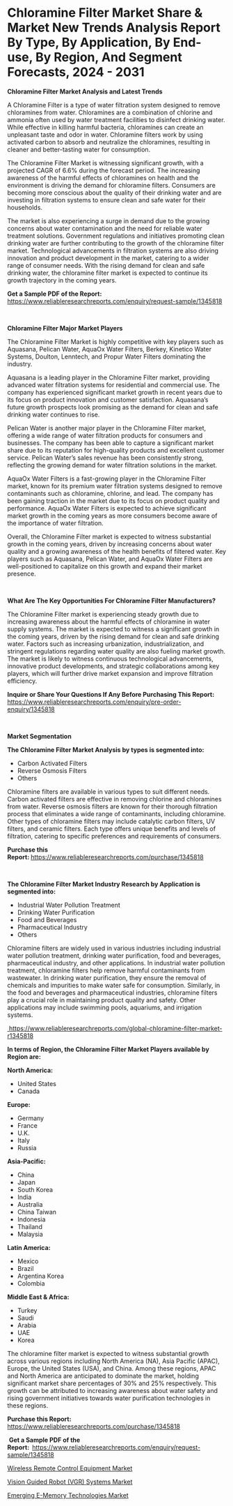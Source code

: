 <p><h1>Chloramine Filter Market Share & Market New Trends Analysis Report By Type, By Application, By End-use, By Region, And Segment Forecasts, 2024 - 2031</h1></p><p><strong>Chloramine Filter Market Analysis and Latest Trends</strong></p>
<p><p>A Chloramine Filter is a type of water filtration system designed to remove chloramines from water. Chloramines are a combination of chlorine and ammonia often used by water treatment facilities to disinfect drinking water. While effective in killing harmful bacteria, chloramines can create an unpleasant taste and odor in water. Chloramine filters work by using activated carbon to absorb and neutralize the chloramines, resulting in cleaner and better-tasting water for consumption.</p><p>The Chloramine Filter Market is witnessing significant growth, with a projected CAGR of 6.6% during the forecast period. The increasing awareness of the harmful effects of chloramines on health and the environment is driving the demand for chloramine filters. Consumers are becoming more conscious about the quality of their drinking water and are investing in filtration systems to ensure clean and safe water for their households.</p><p>The market is also experiencing a surge in demand due to the growing concerns about water contamination and the need for reliable water treatment solutions. Government regulations and initiatives promoting clean drinking water are further contributing to the growth of the chloramine filter market. Technological advancements in filtration systems are also driving innovation and product development in the market, catering to a wider range of consumer needs. With the rising demand for clean and safe drinking water, the chloramine filter market is expected to continue its growth trajectory in the coming years.</p></p>
<p><strong>Get a Sample PDF of the Report:&nbsp;</strong> <a href="https://www.reliableresearchreports.com/enquiry/request-sample/1345818">https://www.reliableresearchreports.com/enquiry/request-sample/1345818</a></p>
<p>&nbsp;</p>
<p><strong>Chloramine Filter Major Market Players</strong></p>
<p><p>The Chloramine Filter Market is highly competitive with key players such as Aquasana, Pelican Water, AquaOx Water Filters, Berkey, Kinetico Water Systems, Doulton, Lenntech, and Propur Water Filters dominating the industry.</p><p>Aquasana is a leading player in the Chloramine Filter market, providing advanced water filtration systems for residential and commercial use. The company has experienced significant market growth in recent years due to its focus on product innovation and customer satisfaction. Aquasana’s future growth prospects look promising as the demand for clean and safe drinking water continues to rise.</p><p>Pelican Water is another major player in the Chloramine Filter market, offering a wide range of water filtration products for consumers and businesses. The company has been able to capture a significant market share due to its reputation for high-quality products and excellent customer service. Pelican Water’s sales revenue has been consistently strong, reflecting the growing demand for water filtration solutions in the market.</p><p>AquaOx Water Filters is a fast-growing player in the Chloramine Filter market, known for its premium water filtration systems designed to remove contaminants such as chloramine, chlorine, and lead. The company has been gaining traction in the market due to its focus on product quality and performance. AquaOx Water Filters is expected to achieve significant market growth in the coming years as more consumers become aware of the importance of water filtration.</p><p>Overall, the Chloramine Filter market is expected to witness substantial growth in the coming years, driven by increasing concerns about water quality and a growing awareness of the health benefits of filtered water. Key players such as Aquasana, Pelican Water, and AquaOx Water Filters are well-positioned to capitalize on this growth and expand their market presence.</p></p>
<p>&nbsp;</p>
<p><strong>What Are The Key Opportunities For Chloramine Filter Manufacturers?</strong></p>
<p><p>The Chloramine Filter market is experiencing steady growth due to increasing awareness about the harmful effects of chloramine in water supply systems. The market is expected to witness a significant growth in the coming years, driven by the rising demand for clean and safe drinking water. Factors such as increasing urbanization, industrialization, and stringent regulations regarding water quality are also fueling market growth. The market is likely to witness continuous technological advancements, innovative product developments, and strategic collaborations among key players, which will further drive market expansion and improve filtration efficiency.</p></p>
<p><strong>Inquire or Share Your Questions If Any Before Purchasing This Report:</strong> <a href="https://www.reliableresearchreports.com/enquiry/pre-order-enquiry/1345818">https://www.reliableresearchreports.com/enquiry/pre-order-enquiry/1345818</a></p>
<p>&nbsp;</p>
<p><strong>Market Segmentation</strong></p>
<p><strong>The Chloramine Filter Market Analysis by types is segmented into:</strong></p>
<p><ul><li>Carbon Activated Filters</li><li>Reverse Osmosis Filters</li><li>Others</li></ul></p>
<p><p>Chloramine filters are available in various types to suit different needs. Carbon activated filters are effective in removing chlorine and chloramines from water. Reverse osmosis filters are known for their thorough filtration process that eliminates a wide range of contaminants, including chloramine. Other types of chloramine filters may include catalytic carbon filters, UV filters, and ceramic filters. Each type offers unique benefits and levels of filtration, catering to specific preferences and requirements of consumers.</p></p>
<p><strong>Purchase this Report:&nbsp;</strong><a href="https://www.reliableresearchreports.com/purchase/1345818">https://www.reliableresearchreports.com/purchase/1345818</a></p>
<p>&nbsp;</p>
<p><strong>The Chloramine Filter Market Industry Research by Application is segmented into:</strong></p>
<p><ul><li>Industrial Water Pollution Treatment</li><li>Drinking Water Purification</li><li>Food and Beverages</li><li>Pharmaceutical Industry</li><li>Others</li></ul></p>
<p><p>Chloramine filters are widely used in various industries including industrial water pollution treatment, drinking water purification, food and beverages, pharmaceutical industry, and other applications. In industrial water pollution treatment, chloramine filters help remove harmful contaminants from wastewater. In drinking water purification, they ensure the removal of chemicals and impurities to make water safe for consumption. Similarly, in the food and beverages and pharmaceutical industries, chloramine filters play a crucial role in maintaining product quality and safety. Other applications may include swimming pools, aquariums, and irrigation systems.</p></p>
<p><a href="https://www.reliableresearchreports.com/global-chloramine-filter-market-r1345818">&nbsp;https://www.reliableresearchreports.com/global-chloramine-filter-market-r1345818</a></p>
<p><strong>In terms of Region, the Chloramine Filter Market Players available by Region are:</strong></p>
<p>
    <p> <strong> North America: </strong>
        <ul>
            <li>United States</li>
            <li>Canada</li>
        </ul>
        </p> 
    <p> <strong> Europe: </strong>
        <ul>
            <li>Germany</li>
            <li>France</li>
            <li>U.K.</li>
            <li>Italy</li>
            <li>Russia</li>
        </ul>
        </p> 
    <p> <strong> Asia-Pacific: </strong>
        <ul>
            <li>China</li>
            <li>Japan</li>
            <li>South Korea</li>
            <li>India</li>
            <li>Australia</li>
            <li>China Taiwan</li>
            <li>Indonesia</li>
            <li>Thailand</li>
            <li>Malaysia</li>
        </ul>
        </p> 
    <p> <strong> Latin America: </strong>
        <ul>
            <li>Mexico</li>
            <li>Brazil</li>
            <li>Argentina Korea</li>
            <li>Colombia</li>
        </ul>
        </p> 
    <p> <strong> Middle East & Africa: </strong>
        <ul>
            <li>Turkey</li>
            <li>Saudi</li>
            <li>Arabia</li>
            <li>UAE</li>
            <li>Korea</li>
        </ul>
    </p>
    </p>
<p><p>The chloramine filter market is expected to witness substantial growth across various regions including North America (NA), Asia Pacific (APAC), Europe, the United States (USA), and China. Among these regions, APAC and North America are anticipated to dominate the market, holding significant market share percentages of 30% and 25% respectively. This growth can be attributed to increasing awareness about water safety and rising government initiatives towards water purification technologies in these regions.</p></p>
<p><strong>Purchase this Report: </strong><a href="https://www.reliableresearchreports.com/purchase/1345818">https://www.reliableresearchreports.com/purchase/1345818</a></p>
<p>&nbsp;<strong>Get a Sample PDF of the Report:&nbsp;&nbsp;</strong><a href="https://www.reliableresearchreports.com/enquiry/request-sample/1345818">https://www.reliableresearchreports.com/enquiry/request-sample/1345818</a></p>
<p><strong></strong></p>
<p><p><a href="https://github.com/susanjprice2023/Market-Research-Report-List-2/blob/main/wireless-remote-control-equipment-market.md">Wireless Remote Control Equipment Market</a></p><p><a href="https://issuu.com/reportprime-2/docs/vision-guided-robot-vgr-systems-mar_25db94544f4486">Vision Guided Robot (VGR) Systems Market</a></p><p><a href="https://github.com/dmmanir420/Market-Research-Report-List-1/blob/main/emerging-e-memory-technologies-market.md">Emerging E-Memory Technologies Market</a></p></p>